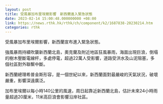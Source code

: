 ```yaml
---
layout: post
title: 受風暴加布里埃爾影響　新西蘭進入緊急狀態
date: 2023-02-14 15:00:48.000000000 +08:00
link: https://news.rthk.hk/rthk/ch/component/k2/1687838-20230214.htm
categories: rthk
---
```


受風暴加布里埃爾影響，新西蘭宣布進入緊急狀態。

強風暴雨持續吹襲新西蘭北島，奧克蘭及附近地區狂風暴雨，海面出現巨浪，倒塌的樹木壓斷電線杆，多處停電，超過22萬人受影響，道路受洪水及山泥阻塞，多個社區對外聯繫中斷。

新西蘭總理希普金斯形容，是一個世紀以來，新西蘭面對最嚴峻的天氣狀況，破壞嚴重，影響深遠廣泛。

加布里埃爾以每小時140公里的風速，周日起靠近新西蘭北島，估計未來24小時雨量超過20厘米，11米高巨浪會影響沿岸社區。
